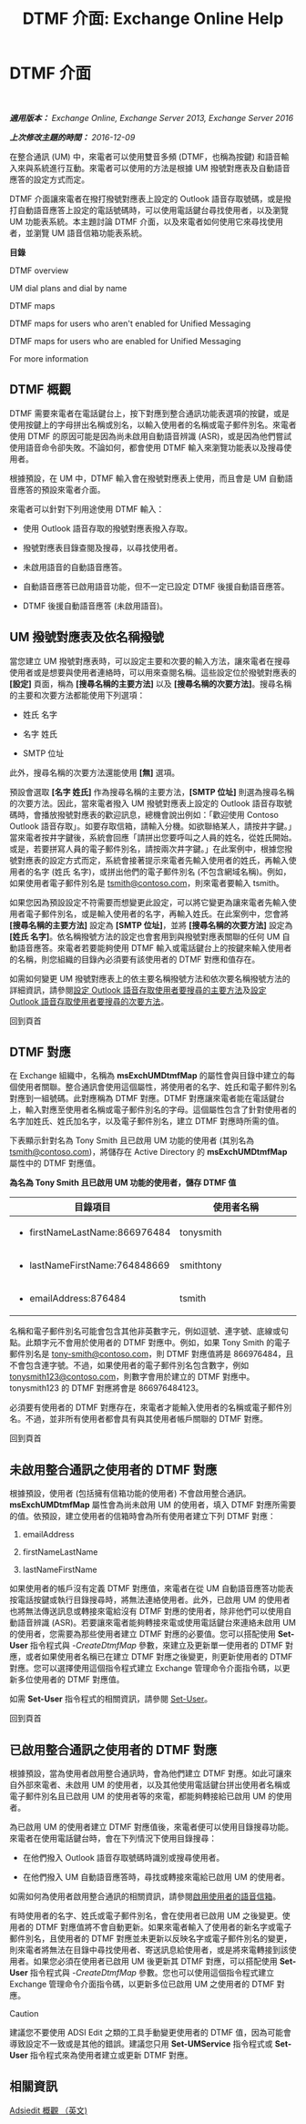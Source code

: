 ﻿---
title: 'DTMF 介面: Exchange Online Help'
TOCTitle: DTMF 介面
ms:assetid: 2c7c9d8a-ed12-4dcf-a5b7-3cea0e785e49
ms:mtpsurl: https://technet.microsoft.com/zh-tw/library/Aa996919(v=EXCHG.150)
ms:contentKeyID: 54652553
ms.date: 05/23/2018
mtps_version: v=EXCHG.150
ms.translationtype: MT
---

# DTMF 介面

 

_**適用版本：** Exchange Online, Exchange Server 2013, Exchange Server 2016_

_**上次修改主題的時間：** 2016-12-09_

在整合通訊 (UM) 中，來電者可以使用雙音多頻 (DTMF，也稱為按鍵) 和語音輸入來與系統進行互動。來電者可以使用的方法是根據 UM 撥號對應表及自動語音應答的設定方式而定。

DTMF 介面讓來電者在撥打撥號對應表上設定的 Outlook 語音存取號碼，或是撥打自動語音應答上設定的電話號碼時，可以使用電話鍵台尋找使用者，以及瀏覽 UM 功能表系統。本主題討論 DTMF 介面，以及來電者如何使用它來尋找使用者，並瀏覽 UM 語音信箱功能表系統。

**目錄**

DTMF overview

UM dial plans and dial by name

DTMF maps

DTMF maps for users who aren't enabled for Unified Messaging

DTMF maps for users who are enabled for Unified Messaging

For more information

## DTMF 概觀

DTMF 需要來電者在電話鍵台上，按下對應到整合通訊功能表選項的按鍵，或是使用按鍵上的字母拼出名稱或別名，以輸入使用者的名稱或電子郵件別名。來電者使用 DTMF 的原因可能是因為尚未啟用自動語音辨識 (ASR)，或是因為他們嘗試使用語音命令卻失敗。不論如何，都會使用 DTMF 輸入來瀏覽功能表以及搜尋使用者。

根據預設，在 UM 中，DTMF 輸入會在撥號對應表上使用，而且會是 UM 自動語音應答的預設來電者介面。

來電者可以針對下列用途使用 DTMF 輸入：

  - 使用 Outlook 語音存取的撥號對應表撥入存取。

  - 撥號對應表目錄查閱及搜尋，以尋找使用者。

  - 未啟用語音的自動語音應答。

  - 自動語音應答已啟用語音功能，但不一定已設定 DTMF 後援自動語音應答。

  - DTMF 後援自動語音應答 (未啟用語音)。

## UM 撥號對應表及依名稱撥號

當您建立 UM 撥號對應表時，可以設定主要和次要的輸入方法，讓來電者在搜尋使用者或是想要與使用者連絡時，可以用來查閱名稱。這些設定位於撥號對應表的 **\[設定\]** 頁面，稱為 **\[搜尋名稱的主要方法\]** 以及 **\[搜尋名稱的次要方法\]**。搜尋名稱的主要和次要方法都能使用下列選項：

  - 姓氏 名字

  - 名字 姓氏

  - SMTP 位址

此外，搜尋名稱的次要方法還能使用 **\[無\]** 選項。

預設會選取 **\[名字 姓氏\]** 作為搜尋名稱的主要方法，**\[SMTP 位址\]** 則選為搜尋名稱的次要方法。因此，當來電者撥入 UM 撥號對應表上設定的 Outlook 語音存取號碼時，會播放撥號對應表的歡迎訊息，總機會說出例如：「歡迎使用 Contoso Outlook 語音存取」。如要存取信箱，請輸入分機。如欲聯絡某人，請按井字鍵。」當來電者按井字鍵後，系統會回應「請拼出您要呼叫之人員的姓名，從姓氏開始。或是，若要拼寫人員的電子郵件別名，請按兩次井字鍵。」在此案例中，根據您撥號對應表的設定方式而定，系統會接著提示來電者先輸入使用者的姓氏，再輸入使用者的名字 (姓氏 名字)，或拼出他們的電子郵件別名 (不包含網域名稱)。例如，如果使用者電子郵件別名是 tsmith@contoso.com，則來電者要輸入 tsmith。

如果您因為預設設定不符需要而想變更此設定，可以將它變更為讓來電者先輸入使用者電子郵件別名，或是輸入使用者的名字，再輸入姓氏。在此案例中，您會將 **\[搜尋名稱的主要方法\]** 設定為 **\[SMTP 位址\]**，並將 **\[搜尋名稱的次要方法\]** 設定為 **\[姓氏 名字\]**。依名稱撥號方法的設定也會套用到與撥號對應表關聯的任何 UM 自動語音應答。來電者若要能夠使用 DTMF 輸入或電話鍵台上的按鍵來輸入使用者的名稱，則您組織的目錄內必須要有該使用者的 DTMF 對應和值存在。

如需如何變更 UM 撥號對應表上的依主要名稱撥號方法和依次要名稱撥號方法的詳細資訊，請參閱[設定 Outlook 語音存取使用者要搜尋的主要方法](configure-the-primary-way-for-outlook-voice-access-users-to-search-exchange-2013-help.md)及[設定 Outlook 語音存取使用者要搜尋的次要方法](configure-the-secondary-way-for-outlook-voice-access-users-to-search-exchange-2013-help.md)。

回到頁首

## DTMF 對應

在 Exchange 組織中，名稱為 **msExchUMDtmfMap** 的屬性會與目錄中建立的每個使用者關聯。整合通訊會使用這個屬性，將使用者的名字、姓氏和電子郵件別名對應到一組號碼。此對應稱為 DTMF 對應。DTMF 對應讓來電者能在電話鍵台上，輸入對應至使用者名稱或電子郵件別名的字母。這個屬性包含了針對使用者的名字加姓氏、姓氏加名字，以及電子郵件別名，建立 DTMF 對應時所需的值。

下表顯示針對名為 Tony Smith 且已啟用 UM 功能的使用者 (其別名為 tsmith@contoso.com)，將儲存在 Active Directory 的 **msExchUMDtmfMap** 屬性中的 DTMF 對應值。

**為名為 Tony Smith 且已啟用 UM 功能的使用者，儲存 DTMF 值**


<table>
<colgroup>
<col style="width: 50%" />
<col style="width: 50%" />
</colgroup>
<thead>
<tr class="header">
<th>目錄項目</th>
<th>使用者名稱</th>
</tr>
</thead>
<tbody>
<tr class="odd">
<td><ul>
<li><p>firstNameLastName:866976484</p></li>
</ul></td>
<td><p>tonysmith</p></td>
</tr>
<tr class="even">
<td><ul>
<li><p>lastNameFirstName:764848669</p></li>
</ul></td>
<td><p>smithtony</p></td>
</tr>
<tr class="odd">
<td><ul>
<li><p>emailAddress:876484</p></li>
</ul></td>
<td><p>tsmith</p></td>
</tr>
</tbody>
</table>


名稱和電子郵件別名可能會包含其他非英數字元，例如逗號、連字號、底線或句點。此類字元不會用於使用者的 DTMF 對應中。例如，如果 Tony Smith 的電子郵件別名是 tony-smith@contoso.com，則 DTMF 對應值將是 866976484，且不會包含連字號。不過，如果使用者的電子郵件別名包含數字，例如 tonysmith123@contoso.com，則數字會用於建立的 DTMF 對應中。tonysmith123 的 DTMF 對應將會是 866976484123。

必須要有使用者的 DTMF 對應存在，來電者才能輸入使用者的名稱或電子郵件別名。不過，並非所有使用者都會具有與其使用者帳戶關聯的 DTMF 對應。

回到頁首

## 未啟用整合通訊之使用者的 DTMF 對應

根據預設，使用者 (包括擁有信箱功能的使用者) 不會啟用整合通訊。**msExchUMDtmfMap** 屬性會為尚未啟用 UM 的使用者，填入 DTMF 對應所需要的值。依預設，建立使用者的信箱時會為所有使用者建立下列 DTMF 對應：

1.  emailAddress

2.  firstNameLastName

3.  lastNameFirstName

如果使用者的帳戶沒有定義 DTMF 對應值，來電者在從 UM 自動語音應答功能表按電話按鍵或執行目錄搜尋時，將無法連絡使用者。此外，已啟用 UM 的使用者也將無法傳送訊息或轉接來電給沒有 DTMF 對應的使用者，除非他們可以使用自動語音辨識 (ASR)。若要讓來電者能夠轉接來電或使用電話鍵台來連絡未啟用 UM 的使用者，您需要為那些使用者建立 DTMF 對應的必要值。您可以搭配使用 **Set-User** 指令程式與 *-CreateDtmfMap* 參數，來建立及更新單一使用者的 DTMF 對應，或者如果使用者名稱已在建立 DTMF 對應之後變更，則更新使用者的 DTMF 對應。您可以選擇使用這個指令程式建立 Exchange 管理命令介面指令碼，以更新多位使用者的 DTMF 對應值。

如需 **Set-User** 指令程式的相關資訊，請參閱 [Set-User](https://technet.microsoft.com/zh-tw/library/aa998221\(v=exchg.150\))。

回到頁首

## 已啟用整合通訊之使用者的 DTMF 對應

根據預設，當為使用者啟用整合通訊時，會為他們建立 DTMF 對應。如此可讓來自外部來電者、未啟用 UM 的使用者，以及其他使用電話鍵台拼出使用者名稱或電子郵件別名且已啟用 UM 的使用者等的來電，都能夠轉接給已啟用 UM 的使用者。

為已啟用 UM 的使用者建立 DTMF 對應值後，來電者便可以使用目錄搜尋功能。來電者在使用電話鍵台時，會在下列情況下使用目錄搜尋：

  - 在他們撥入 Outlook 語音存取號碼時識別或搜尋使用者。

  - 在他們撥入 UM 自動語音應答時，尋找或轉接來電給已啟用 UM 的使用者。

如需如何為使用者啟用整合通訊的相關資訊，請參閱[啟用使用者的語音信箱](enable-a-user-for-voice-mail-exchange-2013-help.md)。

有時使用者的名字、姓氏或電子郵件別名，會在使用者已啟用 UM 之後變更。使用者的 DTMF 對應值將不會自動更新。如果來電者輸入了使用者的新名字或電子郵件別名，且使用者的 DTMF 對應並未更新以反映名字或電子郵件別名的變更，則來電者將無法在目錄中尋找使用者、寄送訊息給使用者，或是將來電轉接到該使用者。如果您必須在使用者已啟用 UM 後更新其 DTMF 對應，可以搭配使用 **Set-User** 指令程式與 *-CreateDtmfMap* 參數。您也可以使用這個指令程式建立 Exchange 管理命令介面指令碼，以更新多位已啟用 UM 之使用者的 DTMF 對應。


> [!CAUTION]  
> 建議您不要使用 ADSI Edit 之類的工具手動變更使用者的 DTMF 值，因為可能會導致設定不一致或是其他的錯誤。建議您只用 <strong>Set-UMService</strong> 指令程式或 <strong>Set-User</strong> 指令程式來為使用者建立或更新 DTMF 對應。




## 相關資訊

[Adsiedit 概觀 （英文)](https://go.microsoft.com/fwlink/p/?linkid=73175)

